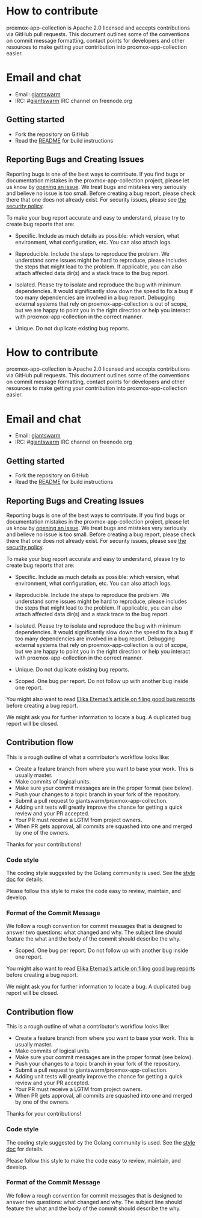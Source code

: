 # How to contribute

proxmox-app-collection is Apache 2.0 licensed and accepts contributions via GitHub pull requests. This document outlines some of the conventions on commit message formatting, contact points for developers and other resources to make getting your contribution into proxmox-app-collection easier.

# Email and chat

- Email: [giantswarm](https://groups.google.com/forum/#!forum/giantswarm)
- IRC: #[giantswarm](irc://irc.freenode.org:6667/#giantswarm) IRC channel on freenode.org

## Getting started

- Fork the repository on GitHub
- Read the [README](README.md) for build instructions

## Reporting Bugs and Creating Issues

Reporting bugs is one of the best ways to contribute. If you find bugs or documentation mistakes in the proxmox-app-collection project, please let us know by [opening an issue](https://github.com/giantswarm/proxmox-app-collection/issues/new). We treat bugs and mistakes very seriously and believe no issue is too small. Before creating a bug report, please check there that one does not already exist.
For security issues, please see [the security policy](SECURITY.md).

To make your bug report accurate and easy to understand, please try to create bug reports that are:

- Specific. Include as much details as possible: which version, what environment, what configuration, etc. You can also attach logs.

- Reproducible. Include the steps to reproduce the problem. We understand some issues might be hard to reproduce, please includes the steps that might lead to the problem. If applicable, you can also attach affected data dir(s) and a stack trace to the bug report.

- Isolated. Please try to isolate and reproduce the bug with minimum dependencies. It would significantly slow down the speed to fix a bug if too many dependencies are involved in a bug report. Debugging external systems that rely on proxmox-app-collection is out of scope, but we are happy to point you in the right direction or help you interact with proxmox-app-collection in the correct manner.

- Unique. Do not duplicate existing bug reports.
# How to contribute

proxmox-app-collection is Apache 2.0 licensed and accepts contributions via GitHub pull requests. This document outlines some of the conventions on commit message formatting, contact points for developers and other resources to make getting your contribution into proxmox-app-collection easier.

# Email and chat

- Email: [giantswarm](https://groups.google.com/forum/#!forum/giantswarm)
- IRC: #[giantswarm](irc://irc.freenode.org:6667/#giantswarm) IRC channel on freenode.org

## Getting started

- Fork the repository on GitHub
- Read the [README](README.md) for build instructions

## Reporting Bugs and Creating Issues

Reporting bugs is one of the best ways to contribute. If you find bugs or documentation mistakes in the proxmox-app-collection project, please let us know by [opening an issue](https://github.com/giantswarm/proxmox-app-collection/issues/new). We treat bugs and mistakes very seriously and believe no issue is too small. Before creating a bug report, please check there that one does not already exist.
For security issues, please see [the security policy](SECURITY.md).

To make your bug report accurate and easy to understand, please try to create bug reports that are:

- Specific. Include as much details as possible: which version, what environment, what configuration, etc. You can also attach logs.

- Reproducible. Include the steps to reproduce the problem. We understand some issues might be hard to reproduce, please includes the steps that might lead to the problem. If applicable, you can also attach affected data dir(s) and a stack trace to the bug report.

- Isolated. Please try to isolate and reproduce the bug with minimum dependencies. It would significantly slow down the speed to fix a bug if too many dependencies are involved in a bug report. Debugging external systems that rely on proxmox-app-collection is out of scope, but we are happy to point you in the right direction or help you interact with proxmox-app-collection in the correct manner.

- Unique. Do not duplicate existing bug reports.

- Scoped. One bug per report. Do not follow up with another bug inside one report.

You might also want to read [Elika Etemad’s article on filing good bug reports](http://fantasai.inkedblade.net/style/talks/filing-good-bugs/) before creating a bug report.

We might ask you for further information to locate a bug. A duplicated bug report will be closed.

## Contribution flow

This is a rough outline of what a contributor's workflow looks like:

- Create a feature branch from where you want to base your work. This is usually master.
- Make commits of logical units.
- Make sure your commit messages are in the proper format (see below).
- Push your changes to a topic branch in your fork of the repository.
- Submit a pull request to giantswarm/proxmox-app-collection.
- Adding unit tests will greatly improve the chance for getting a quick review and your PR accepted.
- Your PR must receive a LGTM from project owners.
- When PR gets approval, all commits are squashed into one and merged by one of the owners.

Thanks for your contributions!

### Code style

The coding style suggested by the Golang community is used. See the [style doc](https://github.com/golang/go/wiki/CodeReviewComments) for details.

Please follow this style to make the code easy to review, maintain, and develop.

### Format of the Commit Message

We follow a rough convention for commit messages that is designed to answer two
questions: what changed and why. The subject line should feature the what and
the body of the commit should describe the why.
- Scoped. One bug per report. Do not follow up with another bug inside one report.

You might also want to read [Elika Etemad’s article on filing good bug reports](http://fantasai.inkedblade.net/style/talks/filing-good-bugs/) before creating a bug report.

We might ask you for further information to locate a bug. A duplicated bug report will be closed.

## Contribution flow

This is a rough outline of what a contributor's workflow looks like:

- Create a feature branch from where you want to base your work. This is usually master.
- Make commits of logical units.
- Make sure your commit messages are in the proper format (see below).
- Push your changes to a topic branch in your fork of the repository.
- Submit a pull request to giantswarm/proxmox-app-collection.
- Adding unit tests will greatly improve the chance for getting a quick review and your PR accepted.
- Your PR must receive a LGTM from project owners.
- When PR gets approval, all commits are squashed into one and merged by one of the owners.

Thanks for your contributions!

### Code style

The coding style suggested by the Golang community is used. See the [style doc](https://github.com/golang/go/wiki/CodeReviewComments) for details.

Please follow this style to make the code easy to review, maintain, and develop.

### Format of the Commit Message

We follow a rough convention for commit messages that is designed to answer two
questions: what changed and why. The subject line should feature the what and
the body of the commit should describe the why.

